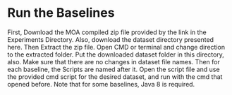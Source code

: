 # Run the Baselines
First, Download the MOA compiled zip file provided by the link in the Experiments Directory. Also, download the dataset directory presented here.
Then Extract the zip file.
Open CMD or terminal and change direction to the extracted folder.
Put the downloaded dataset folder in this directory, also. Make sure that there are no changes in dataset file names.
Then for each baseline, the Scripts are named after it.
Open the script file and use the provided cmd script for the desired dataset, and run with the cmd that opened before.
Note that for some baselines, Java 8 is required. 
